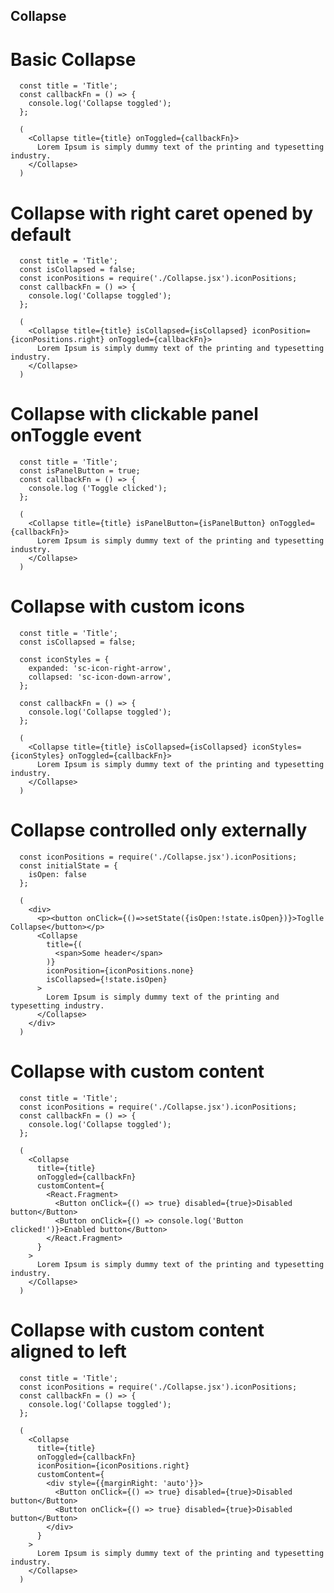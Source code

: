 ## Collapse

# Basic Collapse

      const title = 'Title';
      const callbackFn = () => {
        console.log('Collapse toggled');
      };

      (
        <Collapse title={title} onToggled={callbackFn}>
          Lorem Ipsum is simply dummy text of the printing and typesetting industry.
        </Collapse>
      )

# Collapse with right caret opened by default

      const title = 'Title';
      const isCollapsed = false;
      const iconPositions = require('./Collapse.jsx').iconPositions;
      const callbackFn = () => {
        console.log('Collapse toggled');
      };

      (
        <Collapse title={title} isCollapsed={isCollapsed} iconPosition={iconPositions.right} onToggled={callbackFn}>
          Lorem Ipsum is simply dummy text of the printing and typesetting industry.
        </Collapse>
      )

# Collapse with clickable panel onToggle event

      const title = 'Title';
      const isPanelButton = true;
      const callbackFn = () => {
        console.log ('Toggle clicked');
      };

      (
        <Collapse title={title} isPanelButton={isPanelButton} onToggled={callbackFn}>
          Lorem Ipsum is simply dummy text of the printing and typesetting industry.
        </Collapse>
      )

 # Collapse with custom icons

      const title = 'Title';
      const isCollapsed = false;

      const iconStyles = {
        expanded: 'sc-icon-right-arrow',
        collapsed: 'sc-icon-down-arrow',
      };

      const callbackFn = () => {
        console.log('Collapse toggled');
      };

      (
        <Collapse title={title} isCollapsed={isCollapsed} iconStyles={iconStyles} onToggled={callbackFn}>
          Lorem Ipsum is simply dummy text of the printing and typesetting industry.
        </Collapse>
      )

# Collapse controlled only externally

      const iconPositions = require('./Collapse.jsx').iconPositions;
      const initialState = {
        isOpen: false
      };

      (
        <div>
          <p><button onClick={()=>setState({isOpen:!state.isOpen})}>Toglle Collapse</button></p>
          <Collapse
            title={(
              <span>Some header</span>
            )}
            iconPosition={iconPositions.none}
            isCollapsed={!state.isOpen}
          >
            Lorem Ipsum is simply dummy text of the printing and typesetting industry.
          </Collapse>
        </div>
      )

# Collapse with custom content

      const title = 'Title';
      const iconPositions = require('./Collapse.jsx').iconPositions;
      const callbackFn = () => {
        console.log('Collapse toggled');
      };

      (
        <Collapse
          title={title}
          onToggled={callbackFn}
          customContent={
            <React.Fragment>
              <Button onClick={() => true} disabled={true}>Disabled button</Button>
              <Button onClick={() => console.log('Button clicked!')}>Enabled button</Button>
            </React.Fragment>
          }
        >
          Lorem Ipsum is simply dummy text of the printing and typesetting industry.
        </Collapse>
      )
# Collapse with custom content aligned to left

      const title = 'Title';
      const iconPositions = require('./Collapse.jsx').iconPositions;
      const callbackFn = () => {
        console.log('Collapse toggled');
      };

      (
        <Collapse
          title={title}
          onToggled={callbackFn}
          iconPosition={iconPositions.right}
          customContent={
            <div style={{marginRight: 'auto'}}>
              <Button onClick={() => true} disabled={true}>Disabled button</Button>
              <Button onClick={() => true} disabled={true}>Disabled button</Button>
            </div>
          }
        >
          Lorem Ipsum is simply dummy text of the printing and typesetting industry.
        </Collapse>
      )

